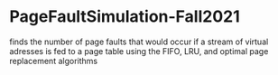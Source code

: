# PageFaultSimulation-Fall2021
finds the number of page faults that would occur if a stream of virtual adresses is fed to a page table using the FIFO, LRU, and optimal page replacement algorithms
